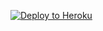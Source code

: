 [![Deploy to Heroku](https://www.herokucdn.com/deploy/button.svg)](https://heroku.com/deploy?template=https://github.com/bcogswell11/pm-voice-agent)
